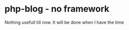 php-blog - no framework
=======================
Nothing usefull till now. It will be done when I have the time
